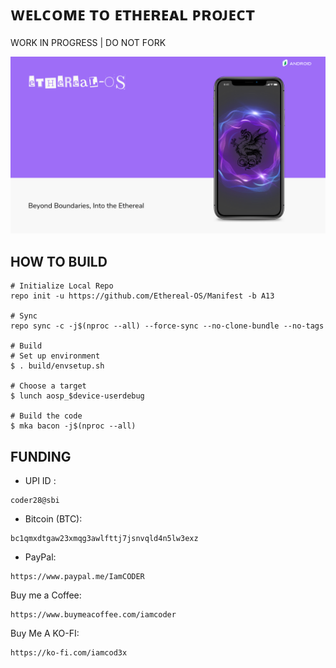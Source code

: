 # ᴡᴇʟᴄᴏᴍᴇ ᴛᴏ ᴇᴛʜᴇʀᴇᴀʟ ᴘʀᴏᴊᴇᴄᴛ

WORK IN PROGRESS | DO NOT FORK


<p align="center">
<img src="https://github.com/Ethereal-OS/Manifest/blob/A13/assists/ETHEREAL-OS.png" > 
</p>

## HOW TO BUILD

```
# Initialize Local Repo
repo init -u https://github.com/Ethereal-OS/Manifest -b A13

# Sync
repo sync -c -j$(nproc --all) --force-sync --no-clone-bundle --no-tags

# Build
# Set up environment
$ . build/envsetup.sh

# Choose a target
$ lunch aosp_$device-userdebug

# Build the code
$ mka bacon -j$(nproc --all)

```
## FUNDING


- UPI ID :  
```
coder28@sbi
```

- Bitcoin (BTC):  
```
bc1qmxdtgaw23xmqg3awlfttj7jsnvqld4n5lw3exz
```

- PayPal:
```
https://www.paypal.me/IamCODER
```
Buy me a Coffee: 
```
https://www.buymeacoffee.com/iamcoder
```
Buy Me A KO-FI:
```
https://ko-fi.com/iamcod3x
```

